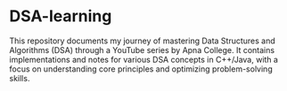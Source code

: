 # DSA-learning
This repository documents my journey of mastering Data Structures and Algorithms (DSA) through a YouTube series by Apna College. It contains implementations and notes for various DSA concepts in C++/Java, with a focus on understanding core principles and optimizing problem-solving skills.
